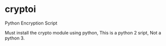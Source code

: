 # cryptoi
Python Encryption Script

Must install the crypto module using python, This is a python 2 sript, Not a python 3.
